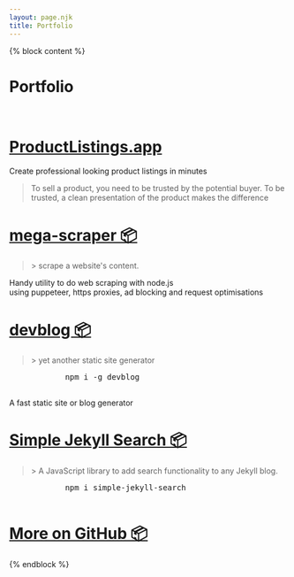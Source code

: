 ```yaml
---
layout: page.njk
title: Portfolio
---
```


{% block content %}
<div class="card">
  <h1 class="title">Portfolio</h1>
  <br>
  <div class="flex">
    <div class="half" style="min-width: 25em;">
      <div class="alert">
        <h1 class="title">
          <a href="https://productlistings.app">ProductListings.app</a>
        </h1>
        <p>
          Create professional looking product listings in minutes
          <blockquote>
            To sell a product, you need to be trusted by the potential buyer. To be trusted, a clean presentation of the product makes the difference
          </blockquote>
        </p>
      </div>
    </div>
    <div class="half" style="min-width: 25em;">
      <div class="alert">
        <h1 class="title">
          <a href="https://github.com/christian-fei/mega-scraper">mega-scraper 📦</a>
        </h1>
        <p>
          <blockquote>
            > scrape a website's content.
          </blockquote>
          Handy utility to do web scraping with node.js
          <br>
          using puppeteer, https proxies, ad blocking and request optimisations
        </p>
      </div>
    </div>
    <div class="half" style="min-width: 25em;">
      <div class="alert">
        <h1 class="title">
          <a href="https://github.com/christian-fei/devblog">devblog 📦</a>
        </h1>
        <p>
          <blockquote>
            > yet another static site generator
          </blockquote>
          <pre>
            npm i -g devblog
          </pre>
          A fast static site or blog generator
        </p>
      </div>
    </div>
    <div class="half" style="min-width: 25em;">
      <div class="alert">
        <h1 class="title">
          <a href="https://github.com/christian-fei/Simple-Jekyll-Search">Simple Jekyll Search 📦</a>
        </h1>
        <p>
          <blockquote>
            > A JavaScript library to add search functionality to any Jekyll blog.
          </blockquote>
          <pre>
            npm i simple-jekyll-search
          </pre>
        </p>
      </div>
    </div>
    <div class="half" style="min-width: 25em;">
      <div class="alert">
        <h1 class="title">
          <a href="https://github.com/christian-fei/">More on GitHub 📦</a>
        </h1>
      </div>
    </div>
  </div>
</div>
{% endblock %}
